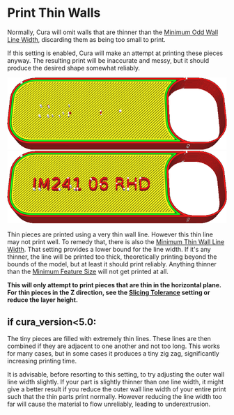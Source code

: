 Print Thin Walls
====
Normally, Cura will omit walls that are thinner than the [Minimum Odd Wall Line Width](min_odd_wall_line_width.md), discarding them as being too small to print.

If this setting is enabled, Cura will make an attempt at printing these pieces anyway. The resulting print will be inaccurate and messy, but it should produce the desired shape somewhat reliably.

![Some parts are too thin to print](images/fill_outline_gaps_disabled.png)
![With this setting enabled, even thin parts will get printed](images/fill_outline_gaps_enabled.png)


Thin pieces are printed using a very thin wall line. However this thin line may not print well. To remedy that, there is also the [Minimum Thin Wall Line Width](min_bead_width.md). That setting provides a lower bound for the line width. If it's any thinner, the line will be printed too thick, theoretically printing beyond the bounds of the model, but at least it should print reliably. Anything thinner than the [Minimum Feature Size](min_feature_size.md) will not get printed at all.


**This will only attempt to print pieces that are thin in the horizontal plane. For thin pieces in the Z direction, see the [Slicing Tolerance](slicing_tolerance.md) setting or reduce the layer height.**

if cura_version<5.0:
----
The tiny pieces are filled with extremely thin lines. These lines are then combined if they are adjacent to one another and not too long. This works for many cases, but in some cases it produces a tiny zig zag, significantly increasing printing time.

It is advisable, before resorting to this setting, to try adjusting the outer wall line width slightly. If your part is slightly thinner than one line width, it might give a better result if you reduce the outer wall line width of your entire print such that the thin parts print normally. However reducing the line width too far will cause the material to flow unreliably, leading to underextrusion.
